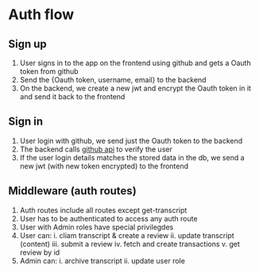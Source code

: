 # Auth flow

## Sign up

1. User signs in to the app on the frontend using github and gets a Oauth token from github
2. Send the {Oauth token, username, email} to the backend
3. On the backend, we create a new jwt and encrypt the Oauth token in it and send it back to the frontend

## Sign in

1. User login with github, we send just the Oauth token to the backend
2. The backend calls [github api](https://docs.github.com/en/rest/users/users?apiVersion=2022-11-28#get-the-authenticated-user) to verify the user
3. If the user login details matches the stored data in the db, we send a new jwt (with new token encrypted) to the frontend

## Middleware (auth routes)

1. Auth routes include all routes except get-transcript
2. User has to be authenticated to access any auth route
3. User with Admin roles have special privilegdes
4. User can:
    i. cliam transcript & create a review
    ii. update transcript (content)
    iii. submit a review
    iv. fetch and create transactions
    v. get review by id
5. Admin can:
    i. archive transcript
    ii. update user role
